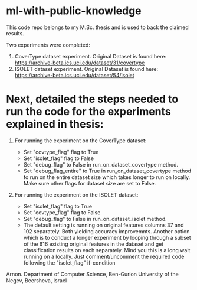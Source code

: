 # ml-with-public-knowledge
This code repo belongs to my M.Sc. thesis and is used to back the claimed results.

Two experiments were completed:
1. CoverType dataset experiment. Original Dataset is found here: https://archive-beta.ics.uci.edu/dataset/31/covertype
3. ISOLET dataset experiment. Original Dataset is found here: https://archive-beta.ics.uci.edu/dataset/54/isolet

# Next, detailed the steps needed to run the code for the experiments explained in thesis:

1. For running the experiment on the CoverType dataset:
    * Set "covtype_flag" flag to True
    * Set "isolet_flag" flag to False
    * Set "debug_flag" to False in run_on_dataset_covertype method.
    * Set "debug_flag_entire" to True in run_on_dataset_covertype method to run on the entire dataset size which takes longer to run on locally. Make sure other flags for dataset size are set to False.

2. For running the experiment on the ISOLET dataset:
    * Set "isolet_flag" flag to True
    * Set "covtype_flag" flag to False
    * Set "debug_flag" to False in run_on_dataset_isolet method.
    * The default setting is running on original features columns 37 and 102 separately. Both yielding accuracy improvemnts. Another option which is to conduct a longer experiment by looping through a subset of the 616 existing original features in the dataset and get classification results on each separately. Mind you this is a long wait running on a locally. Just comment/uncomment the required code following the "isolet_flag" if-condition

Arnon.
Department of Computer Science, Ben-Gurion University of the Negev, Beersheva, Israel
